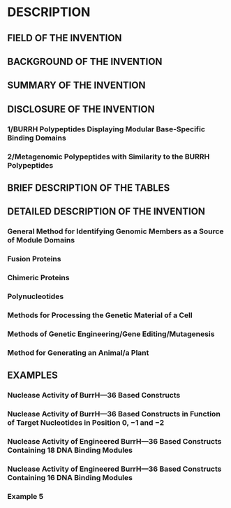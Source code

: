 # DESCRIPTION

## FIELD OF THE INVENTION

## BACKGROUND OF THE INVENTION

## SUMMARY OF THE INVENTION

## DISCLOSURE OF THE INVENTION

### 1/BURRH Polypeptides Displaying Modular Base-Specific Binding Domains

### 2/Metagenomic Polypeptides with Similarity to the BURRH Polypeptides

## BRIEF DESCRIPTION OF THE TABLES

## DETAILED DESCRIPTION OF THE INVENTION

### General Method for Identifying Genomic Members as a Source of Module Domains

### Fusion Proteins

### Chimeric Proteins

### Polynucleotides

### Methods for Processing the Genetic Material of a Cell

### Methods of Genetic Engineering/Gene Editing/Mutagenesis

### Method for Generating an Animal/a Plant

## EXAMPLES

### Nuclease Activity of BurrH—36 Based Constructs

### Nuclease Activity of BurrH—36 Based Constructs in Function of Target Nucleotides in Position 0, −1 and −2

### Nuclease Activity of Engineered BurrH—36 Based Constructs Containing 18 DNA Binding Modules

### Nuclease Activity of Engineered BurrH—36 Based Constructs Containing 16 DNA Binding Modules

### Example 5

